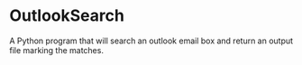 # OutlookSearch
A Python program that will search an outlook email box and return an output file marking the matches.
